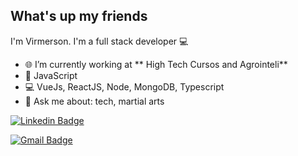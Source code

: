 ## What's up my friends
I'm Virmerson.
I'm a full stack developer :computer:

- 🌐   I’m currently working at ** High Tech Cursos and Agrointeli**
- :purple_heart:  JavaScript
- :computer:   VueJs, ReactJS, Node, MongoDB, Typescript
- 💬   Ask me about: tech, martial arts 

[![Linkedin Badge](https://img.shields.io/badge/-Virmerson-blue?style=flat-square&logo=Linkedin&logoColor=white&link=https://www.linkedin.com/in/virmerson/)](https://www.linkedin.com/in/virmerson/) 

[![Gmail Badge](https://img.shields.io/badge/-virmerson.dev@gmail.com-c14438?style=flat-square&logo=Gmail&logoColor=white&link=mailto:virmerson.dev@gmail.com)](mailto:virmerson.dev@gmail.com)
